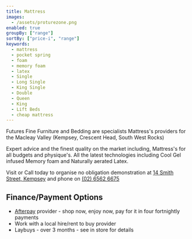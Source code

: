 ```yaml
---
title: Mattress
images:
  - /assets/proturezone.png
enabled: true
groupBy: ["range"]
sortBy: ["price-i", "range"]
keywords:
  - mattress
  - pocket spring
  - foam
  - memory foam
  - latex
  - Single
  - Long Single
  - King Single
  - Double
  - Queen
  - King
  - Lift Beds
  - cheap mattress
---
```


Futures Fine Furniture and Bedding are specialists Mattress's providers for the Macleay Valley (Kempsey, Crescent Head, South West Rocks)

Expert advice and the finest quality on the market including, Mattress's for all budgets and physique's. All the latest technologies including Cool Gel infused Memory foam and Naturally aerated Latex.

Visit or Call today to organise no obligation demonstration at [14 Smith Street, Kempsey](/contact) and phone on [(02) 6562 6675](tel:+61265626675)

## Finance/Payment Options

- [Afterpay](https://www.afterpay.com) provider - shop now, enjoy now, pay for it in four fortnightly payments
- Work with a local hire/rent to buy provider
- Laybuys - over 3 months - see in store for details

